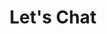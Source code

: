 ---
title: "Let's Chat"
description: "Let's find out what I can do to support you build your next big project. Feel free to reach out to me on any of the platforms below, send me an email, or book a call with me."
heading: "Find me on these platforms"
links:
  - name: "LinkendIn"
    url: "https://www.linkedin.com/in/teshanecrawford/"
    icon: "i-uil-linkedin-alt"
  - name: "GitHub"
    url: "https://github.com/TeshaneCrawford"
    icon: "i-ri-github-fill"
  - name: "Stack Overflow"
    url: "https://stackoverflow.com/users/8859340/teshane-crawford"
    icon: "i-ri-stack-overflow-line"
  - name: "Twitter"
    url: "https://twitter.com/_d_shybrid"
    icon: "i-ri-twitter-x-line"
  - name: "Telegram"
    url: "https://t.me/TeshaneCrawford"
    icon: "i-line-md-telegram"
  - name: "Threads"
    url: "https://www.threads.net/@teshanecrawford"
    icon: "i-ri-threads-line"
  - name: "Reddit"
    url: "https://www.reddit.com/user/TeshaneCrawford"
    icon: "i-line-md-reddit"
  - name: "Instagram"
    url: "https://www.instagram.com/teshanecrawford/"
    icon: "i-line-md-instagram"
  - name: "Facebook"
    url: "https://www.facebook.com/teshane.crawford"
    icon: "i-line-md-facebook"
  - name: "Discord"
    url: "https://discord.com/users/teshanecrawford#0001"
    icon: "i-line-md-discord"
  - name: "Email"
    url: "mailto:crawfordteshane@gmail.com"
    icon: "i-uil-envelope"
---